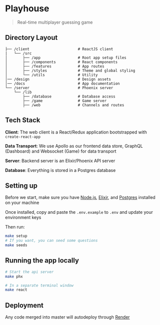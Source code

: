 # Playhouse

> Real-time multiplayer guessing game

## Directory Layout

```
├── /client                      # ReactJS client
|   └── /src
│       ├── /app                 # Root app setup files
│       ├── /components          # React components
│       ├── /features            # App routes
│       ├── /styles              # Theme and global styling
│       └── /utils               # Utility
│── /design                      # Design assets
│── /docs                        # App documentation
└── /server                      # Phoenix server
    └── /lib
        ├── /database            # Database access
        ├── /game                # Game server
        ├── /web                 # Channels and routes
```

## Tech Stack

**Client**: The web client is a React/Redux application bootstrapped with `create-react-app`

**Data Transport**: We use Apollo as our frontend data store, GraphQL (Dashboard) and Websocket (Game) for data transport

**Server**: Backend server is an Elixir/Phoenix API server

**Database**: Everything is stored in a Postgres database

## Setting up

Before we start, make sure you have [Node.js](https://nodejs.org/en/download/), [Elixir](https://elixir-lang.org/install.html), and [Postgres](https://www.postgresql.org/download/) installed on your machine

Once installed, copy and paste the `.env.example` to `.env` and update your environment keys

Then run:

```bash
make setup
# If you want, you can seed some questions
make seeds
```

## Running the app locally

```bash
# Start the api server
make phx

# In a separate terminal window
make react
```

## Deployment

Any code merged into master will autodeploy through [Render](https://render.com/)
